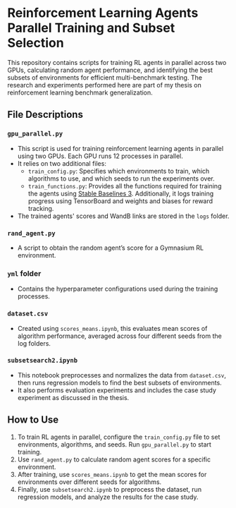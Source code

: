 <!-- This README.md was partially written with the help of chatgpt where I provided bulletpoints and it structured it into the following text. -->

# Reinforcement Learning Agents Parallel Training and Subset Selection

This repository contains scripts for training RL agents in parallel across two GPUs, calculating random agent performance, and identifying the best subsets of environments for efficient multi-benchmark testing. The research and experiments performed here are part of my thesis on reinforcement learning benchmark generalization.

## File Descriptions

### `gpu_parallel.py`
- This script is used for training reinforcement learning agents in parallel using two GPUs. Each GPU runs 12 processes in parallel.
- It relies on two additional files:
  - `train_config.py`: Specifies which environments to train, which algorithms to use, and which seeds to run the experiments over.
  - `train_functions.py`: Provides all the functions required for training the agents using [Stable Baselines 3](https://github.com/DLR-RM/stable-baselines3). Additionally, it logs training progress using TensorBoard and weights and biases for reward tracking.
- The trained agents' scores and WandB links are stored in the `logs` folder.

### `rand_agent.py`
- A script to obtain the random agent’s score for a Gymnasium RL environment.

### `yml` folder
- Contains the hyperparameter configurations used during the training processes.

### `dataset.csv`
- Created using `scores_means.ipynb`, this evaluates mean scores of algorithm performance, averaged across four different seeds from the log folders. 

### `subsetsearch2.ipynb`
- This notebook preprocesses and normalizes the data from `dataset.csv`, then runs regression models to find the best subsets of environments.
- It also performs evaluation experiments and includes the case study experiment as discussed in the thesis.

## How to Use

1. To train RL agents in parallel, configure the `train_config.py` file to set environments, algorithms, and seeds. Run `gpu_parallel.py` to start training.
2. Use `rand_agent.py` to calculate random agent scores for a specific environment.
3. After training, use `scores_means.ipynb` to get the mean scores for environments over different seeds for algorithms. 
4. Finally, use `subsetsearch2.ipynb` to preprocess the dataset, run regression models, and analyze the results for the case study.
